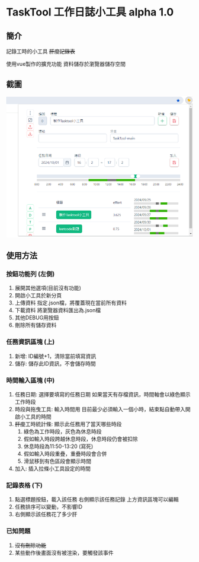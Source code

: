 # TaskTool 工作日誌小工具 alpha 1.0
## 簡介
記錄工時的小工具 ~~肝度記錄表~~

使用vue製作的擴充功能
資料儲存於瀏覽器儲存空間
## 截圖
![alt text](image.png)

## 使用方法
### 按鈕功能列 (左側)
1. 展開其他選項(目前沒有功能)
2. 開啟小工具於新分頁
3. 上傳資料
    指定.json檔，將覆蓋現在當前所有資料
4. 下載資料
    將瀏覽器資料匯出為.json檔
5. 其他DEBUG用按鈕
6. 刪除所有儲存資料

### 任務資訊區塊 (上)
1. 新增: ID編號+1，清除當前填寫資訊
2. 儲存: 儲存此ID資訊，不會儲存時間

### 時間輸入區塊 (中)
1. 任務日期: 選擇要填寫的任務日期
    如果當天有存檔資訊，時間軸會以綠色顯示工作時段
2. 時段與拖曳工具: 輸入時間用
    目前最少必須輸入一個小時，結束點自動帶入開啟小工具的時間
3. ~~肝度~~工時統計條: 顯示此任務用了當天哪些時段
    1. 綠色為工作時段，灰色為休息時段
    2. 假如輸入時段跨越休息時段，休息時段仍會被扣除
    3. 休息時段為11:50-13:20 (寫死)
    4. 假如輸入時段重疊，重疊時段會合併
    5. 滑鼠移到有色區段會顯示時間
4. 加入: 插入拉條小工具設定的時間

### 記錄表格 (下)
1. 點選標題按鈕，載入該任務
    右側顯示該任務記錄
    上方資訊區塊可以編輯
2. 任務排序可以變動，不影響ID
3. 右側顯示該任務花了多少肝

### 已知問題
1. ~~沒有刪除功能~~
2. 某些動作後畫面沒有被渲染，要觸發該事件